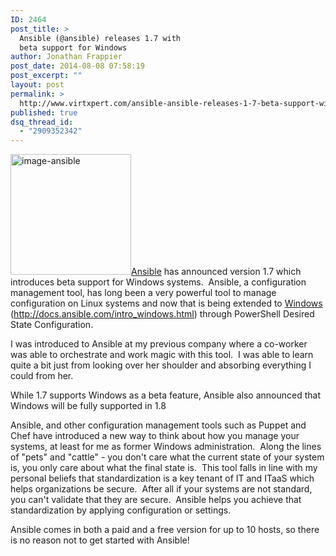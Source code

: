 ```yaml
---
ID: 2464
post_title: >
  Ansible (@ansible) releases 1.7 with
  beta support for Windows
author: Jonathan Frappier
post_date: 2014-08-08 07:58:19
post_excerpt: ""
layout: post
permalink: >
  http://www.virtxpert.com/ansible-ansible-releases-1-7-beta-support-windows/
published: true
dsq_thread_id:
  - "2909352342"
---
```

<a href="http://www.virtxpert.com/wp-content/uploads/2014/08/image-ansible.png"><img class="alignleft  wp-image-2465" src="http://www.virtxpert.com/wp-content/uploads/2014/08/image-ansible-300x300.png" alt="image-ansible" width="193" height="193" /></a><a href="http://www.ansible.com/home" target="_blank">Ansible</a> has announced version 1.7 which introduces beta support for Windows systems.  Ansible, a configuration management tool, has long been a very powerful tool to manage configuration on Linux systems and now that is being extended to <a href="http://docs.ansible.com/intro_windows.html" target="_blank">Windows</a> (http://docs.ansible.com/intro_windows.html) through PowerShell Desired State Configuration.

I was introduced to Ansible at my previous company where a co-worker was able to orchestrate and work magic with this tool.  I was able to learn quite a bit just from looking over her shoulder and absorbing everything I could from her.

While 1.7 supports Windows as a beta feature, Ansible also announced that Windows will be fully supported in 1.8

Ansible, and other configuration management tools such as Puppet and Chef have introduced a new way to think about how you manage your systems, at least for me as former Windows administration.  Along the lines of "pets" and "cattle" - you don't care what the current state of your system is, you only care about what the final state is.  This tool falls in line with my personal beliefs that standardization is a key tenant of IT and ITaaS which helps organizations be secure.  After all if your systems are not standard, you can't validate that they are secure.  Ansible helps you achieve that standardization by applying configuration or settings.

Ansible comes in both a paid and a free version for up to 10 hosts, so there is no reason not to get started with Ansible!
